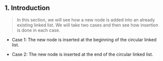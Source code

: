 ## 1. Introduction 


 > In this section, we will see how a new node is added into an already existing linked list. We will
take two cases and then see how insertion is done in each case. 


 - Case 1: The new node is inserted at the beginning of the circular linked list.
 

 - Case 2: The new node is inserted at the end of the circular linked list. 
